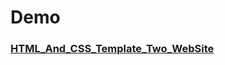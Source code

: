 # Demo 

### [HTML_And_CSS_Template_Two_WebSite](https://vfggf95565.github.io/HTML_And_CSS_Template_Two/)
